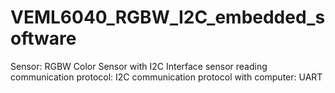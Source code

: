 # VEML6040_RGBW_I2C_embedded_software

Sensor: RGBW Color Sensor with I2C Interface
sensor reading communication protocol: I2C
communication protocol with computer:  UART
